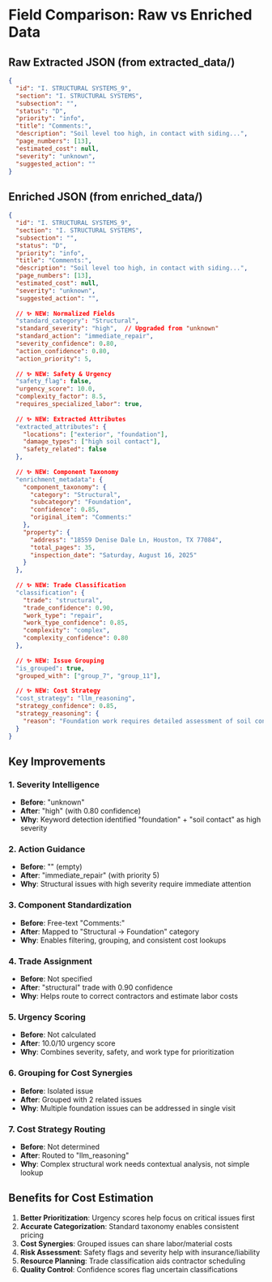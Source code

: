 # Field Comparison: Raw vs Enriched Data

## Raw Extracted JSON (from extracted_data/)
```json
{
  "id": "I. STRUCTURAL SYSTEMS_9",
  "section": "I. STRUCTURAL SYSTEMS",
  "subsection": "",
  "status": "D",
  "priority": "info",
  "title": "Comments:",
  "description": "Soil level too high, in contact with siding...",
  "page_numbers": [13],
  "estimated_cost": null,
  "severity": "unknown",
  "suggested_action": ""
}
```

## Enriched JSON (from enriched_data/)
```json
{
  "id": "I. STRUCTURAL SYSTEMS_9",
  "section": "I. STRUCTURAL SYSTEMS",
  "subsection": "",
  "status": "D",
  "priority": "info",
  "title": "Comments:",
  "description": "Soil level too high, in contact with siding...",
  "page_numbers": [13],
  "estimated_cost": null,
  "severity": "unknown",
  "suggested_action": "",
  
  // ✨ NEW: Normalized Fields
  "standard_category": "Structural",
  "standard_severity": "high",  // Upgraded from "unknown"
  "standard_action": "immediate_repair",
  "severity_confidence": 0.80,
  "action_confidence": 0.80,
  "action_priority": 5,
  
  // ✨ NEW: Safety & Urgency
  "safety_flag": false,
  "urgency_score": 10.0,
  "complexity_factor": 8.5,
  "requires_specialized_labor": true,
  
  // ✨ NEW: Extracted Attributes
  "extracted_attributes": {
    "locations": ["exterior", "foundation"],
    "damage_types": ["high soil contact"],
    "safety_related": false
  },
  
  // ✨ NEW: Component Taxonomy
  "enrichment_metadata": {
    "component_taxonomy": {
      "category": "Structural",
      "subcategory": "Foundation",
      "confidence": 0.85,
      "original_item": "Comments:"
    },
    "property": {
      "address": "18559 Denise Dale Ln, Houston, TX 77084",
      "total_pages": 35,
      "inspection_date": "Saturday, August 16, 2025"
    }
  },
  
  // ✨ NEW: Trade Classification
  "classification": {
    "trade": "structural",
    "trade_confidence": 0.90,
    "work_type": "repair",
    "work_type_confidence": 0.85,
    "complexity": "complex",
    "complexity_confidence": 0.80
  },
  
  // ✨ NEW: Issue Grouping
  "is_grouped": true,
  "grouped_with": ["group_7", "group_11"],
  
  // ✨ NEW: Cost Strategy
  "cost_strategy": "llm_reasoning",
  "strategy_confidence": 0.85,
  "strategy_reasoning": {
    "reason": "Foundation work requires detailed assessment of soil conditions"
  }
}
```

## Key Improvements

### 1. Severity Intelligence
- **Before**: "unknown"
- **After**: "high" (with 0.80 confidence)
- **Why**: Keyword detection identified "foundation" + "soil contact" as high severity

### 2. Action Guidance
- **Before**: "" (empty)
- **After**: "immediate_repair" (with priority 5)
- **Why**: Structural issues with high severity require immediate attention

### 3. Component Standardization
- **Before**: Free-text "Comments:"
- **After**: Mapped to "Structural → Foundation" category
- **Why**: Enables filtering, grouping, and consistent cost lookups

### 4. Trade Assignment
- **Before**: Not specified
- **After**: "structural" trade with 0.90 confidence
- **Why**: Helps route to correct contractors and estimate labor costs

### 5. Urgency Scoring
- **Before**: Not calculated
- **After**: 10.0/10 urgency score
- **Why**: Combines severity, safety, and work type for prioritization

### 6. Grouping for Cost Synergies
- **Before**: Isolated issue
- **After**: Grouped with 2 related issues
- **Why**: Multiple foundation issues can be addressed in single visit

### 7. Cost Strategy Routing
- **Before**: Not determined
- **After**: Routed to "llm_reasoning"
- **Why**: Complex structural work needs contextual analysis, not simple lookup

## Benefits for Cost Estimation

1. **Better Prioritization**: Urgency scores help focus on critical issues first
2. **Accurate Categorization**: Standard taxonomy enables consistent pricing
3. **Cost Synergies**: Grouped issues can share labor/material costs
4. **Risk Assessment**: Safety flags and severity help with insurance/liability
5. **Resource Planning**: Trade classification aids contractor scheduling
6. **Quality Control**: Confidence scores flag uncertain classifications
